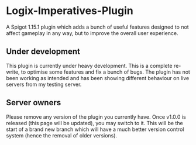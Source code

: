 # Logix-Imperatives-Plugin
A Spigot 1.15.1 plugin which adds a bunch of useful features designed to not affect gameplay in any way, but to improve the overall user experience.

## Under development
This plugin is currently under heavy development. This is a complete re-write, to optimise some features and fix a bunch of bugs. The plugin has not been working as intended and has been showing different behaviour on live servers from my testing server.

## Server owners
Please remove any version of the plugin you currently have. Once v1.0.0 is released (this page will be updated), you may switch to it. This will be the start of a brand new branch which will have a much better version control system (hence the removal of older versions).